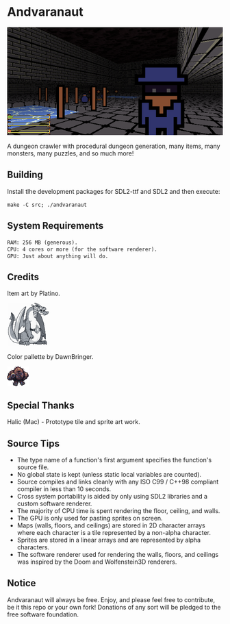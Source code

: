 # Andvaranaut
![](art/screenshots/2018-02-17-143059_600x300_scrot.png)

A dungeon crawler with procedural dungeon generation, many items, many monsters, many puzzles, and so much more!

## Building
Install tlhe development packages for SDL2-ttf and SDL2 and then execute:

    make -C src; ./andvaranaut

## System Requirements
    RAM: 256 MB (generous).
    CPU: 4 cores or more (for the software renderer).
    GPU: Just about anything will do.

## Credits
Item art by Platino.

![](art/screenshots/platino.png)

Color pallette by DawnBringer.

![](art/screenshots/bigfoot_v3.png)

## Special Thanks
Halic (Mac) - Prototype tile and sprite art work.

## Source Tips
* The type name of a function's first argument specifies the function's source file.
* No global state is kept (unless static local variables are counted).
* Source compiles and links cleanly with any ISO C99 / C++98 compliant compiler in less than 10 seconds.
* Cross system portability is aided by only using SDL2 libraries and a custom software renderer.
* The majority of CPU time is spent rendering the floor, ceiling, and walls.
* The GPU is only used for pasting sprites on screen.
* Maps (walls, floors, and ceilings) are stored in 2D character arrays where each character is a tile represented by a non-alpha character.
* Sprites are stored in a linear arrays and are represented by alpha characters.
* The software renderer used for rendering the walls, floors, and ceilings was inspired by the Doom and Wolfenstein3D renderers.

## Notice
Andvaranaut will always be free. Enjoy, and please feel free to contribute, be it this repo or your own fork!
Donations of any sort will be pledged to the free software foundation.
